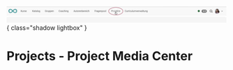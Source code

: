 ![bereiche_projekte_v1_de.png](assets/bereiche_projekte_v1_de.png){ class="shadow lightbox" }

# Projects - Project Media Center
